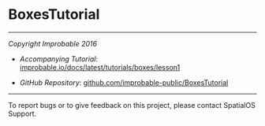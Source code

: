 # BoxesTutorial
---

*Copyright Improbable 2016*

- *Accompanying Tutorial*: [improbable.io/docs/latest/tutorials/boxes/lesson1](https://improbable.io/docs/latest/tutorials/boxes/lesson1)

- *GitHub Repository*: [github.com/improbable-public/BoxesTutorial](https://github.com/improbable-public/BoxesTutorial)

---

To report bugs or to give feedback on this project, please contact SpatialOS Support.
